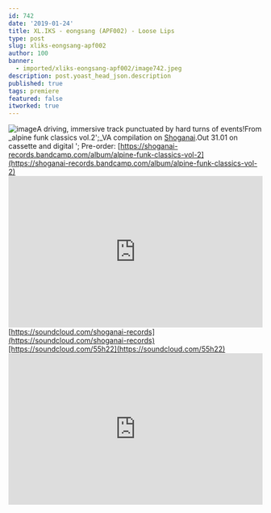 ```yaml
---
id: 742
date: '2019-01-24'
title: XL.IKS - eongsang (APF002) - Loose Lips
type: post
slug: xliks-eongsang-apf002
author: 100
banner:
  - imported/xliks-eongsang-apf002/image742.jpeg
description: post.yoast_head_json.description
published: true
tags: premiere
featured: false
itworked: true
---
```

![image](../imported/xliks-eongsang-apf002/image742.jpeg)A driving, immersive track punctuated by hard turns of events!From _alpine funk classics vol.2';_VA compilation on [Shoganai](https://bit.ly/SHGN-BC).Out 31.01 on cassette and digital '; Pre-order: [https://shoganai-records.bandcamp.com/album/alpine-funk-classics-vol-2](https://shoganai-records.bandcamp.com/album/alpine-funk-classics-vol-2)<iframe width='100%' height='300' scrolling='no' frameborder='no' allow='autoplay' src='https://w.soundcloud.com/player/?url=https%3A//api.soundcloud.com/tracks/564057717&color=%23ff5500&auto_play=false&hide_related=false&show_comments=true&show_user=true&show_reposts=false&show_teaser=true'></iframe>[https://soundcloud.com/shoganai-records](https://soundcloud.com/shoganai-records)[https://soundcloud.com/55h22](https://soundcloud.com/55h22)<iframe width='100%' height='300' scrolling='no' frameborder='no' allow='autoplay' src='https://www.youtube.com/embed/XKCRlubRZ3w'></iframe>